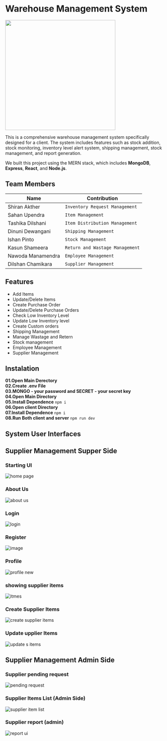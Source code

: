 # Warehouse Management System
<p><a  href="https://github.com/Shiranakther"><img  src="https://skillicons.dev/icons?i=mongo,express,react,nodejs,vite,redux,tailwind,vscode,github"  width=350></a></p>
This is a comprehensive warehouse management system specifically designed for a client. The system includes features such as stock addition, stock monitoring, inventory level alert system, shipping management, stock management, and report generation.

We built this project using the MERN stack, which includes **MongoDB**, **Express**, **React**, and **Node.js**.

## Team Members

|  Name              |Contribution                                            
|----------------|-------------------------------|
|Shiran Akther|`Inventory Request Management`            |
|Sahan Upendra          |`Item Management`            |
|Tashika Dilshani|`Item Distribution Management`|
|Dinuni Dewangani|`Shipping Management`|
|Ishan Pinto|`Stock Management`|
|Kasun Shameera|`Return and Wastage Management`|
|Nawoda Manamendra|`Employee Management`|
|Dilshan Chamikara|`Supplier Management`|

## Features

- Add Items
- Update/Delete Items
- Create Purchase Order 
- Update/Delete Purchase Orders
- Check Low Inventory Level
- Update Low Inventory level
- Create Custom orders
- Shipping Management
-  Manage Wastage and Retern
- Stock management
- Employee Management
- Supplier Management



## Instalation
 **01.Open Main Derectory** <br>
**02.Create .env File**  <br>
**03.MONGO - your password and SECRET - your secret key**  <br>
**04.Open Main Directory**  <br>
**05.Install Dependence** ```npm i```  <br>
**06.Open client Directory**   <br>
**07.Install Dependence**  ```npm i``` <br>
**08.Run Both client and server** ```npm run dev```  <br>

## System User Interfaces 

## Supplier Management Supper Side

### Starting UI
![home page](https://github.com/DCKumara07/ITP-project-MERN/assets/159523598/a18e04a7-a203-49a1-b082-bc1d8d32f618)

### About Us
![about us](https://github.com/DCKumara07/ITP-project-MERN/assets/159523598/3cae5bba-80a9-416a-ab0d-70eb5e1b0263)

### Login
![login](https://github.com/DCKumara07/ITP-project-MERN/assets/159523598/219eee00-e119-41b4-a0a3-224e5f052afb)

### Register
![image](https://github.com/Shiranakther/WMS_Intigrate/assets/127624730/9c7d6b25-53ab-4936-8000-b6ff86aaa0d7)

### Profile
![profile new](https://github.com/DCKumara07/ITP-project-MERN/assets/159523598/7f42f682-ae81-403f-a451-6e374480cc7b)

### showing supplier items 
![itmes](https://github.com/DCKumara07/ITP-project-MERN/assets/159523598/93074df0-e99e-4a5c-bb50-381c2acf4a1b)

### Create Supplier Items
![create supplier items](https://github.com/DCKumara07/ITP-project-MERN/assets/159523598/3fbe57ac-8aac-432d-b2c9-bb53d84675d2)

### Update upplier Items
![update s items](https://github.com/DCKumara07/ITP-project-MERN/assets/159523598/e7b86a45-5901-41a4-99bc-dc8aae6c81b7)


## Supplier Management Admin Side 

### Supplier pending request
![pending request](https://github.com/DCKumara07/ITP-project-MERN/assets/159523598/ae777f00-bc07-4093-b557-df20342f92e7)

### Supplier Items List (Admin Side)
![supplier item list](https://github.com/DCKumara07/ITP-project-MERN/assets/159523598/a643320a-ff10-498a-ac31-f755488a8830)

### Supplier report (admin)
![report ui](https://github.com/DCKumara07/ITP-project-MERN/assets/159523598/d16b6857-678e-4d6b-b3b1-106a61185f19)









